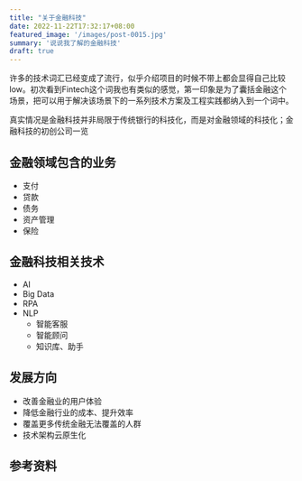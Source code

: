 ```yaml
---
title: "关于金融科技"
date: 2022-11-22T17:32:17+08:00
featured_image: '/images/post-0015.jpg'
summary: '说说我了解的金融科技'
draft: true
---
```


许多的技术词汇已经变成了流行，似乎介绍项目的时候不带上都会显得自己比较low。初次看到Fintech这个词我也有类似的感觉，第一印象是为了囊括金融这个场景，把可以用于解决该场景下的一系列技术方案及工程实践都纳入到一个词中。

真实情况是金融科技并非局限于传统银行的科技化，而是对金融领域的科技化；金融科技的初创公司一览

## 金融领域包含的业务

- 支付
- 贷款
- 债务
- 资产管理
- 保险

## 金融科技相关技术

- AI
- Big Data
- RPA
- NLP
    - 智能客服
    - 智能顾问
    - 知识库、助手

## 发展方向

- 改善金融业的用户体验
- 降低金融行业的成本、提升效率
- 覆盖更多传统金融无法覆盖的人群
- 技术架构云原生化

## 参考资料
